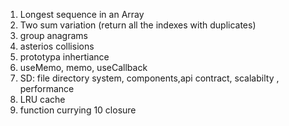 1. Longest sequence in an Array
2. Two sum variation (return all the indexes with duplicates)
3. group anagrams
4. asterios collisions
5. prototypa inhertiance
6. useMemo, memo, useCallback
7. SD: file directory system, components,api contract, scalabilty , performance
8. LRU cache
9. function currying
   10 closure

